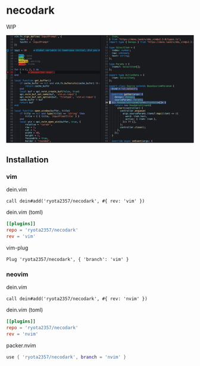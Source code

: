 # necodark

WIP

![Top-image](https://github.com/ryota2357/necodark/blob/images/top.png)

## Installation

### vim

dein.vim

```vim
call dein#add('ryota2357/necodark', #{ rev: 'vim' })
```

dein.vim (toml)

```toml
[[plugins]]
repo = 'ryota2357/necodark'
rev = 'vim'
```

vim-plug

```vim
Plug 'ryota2357/necodark', { 'branch': 'vim' }
```

### neovim

dein.vim

```vim
call dein#add('ryota2357/necodark', #{ rev: 'nvim' })
```

dein.vim (toml)

```toml
[[plugins]]
repo = 'ryota2357/necodark'
rev = 'nvim'
```

packer.nvim

```lua
use { 'ryota2357/necodark', branch = 'nvim' }
```
